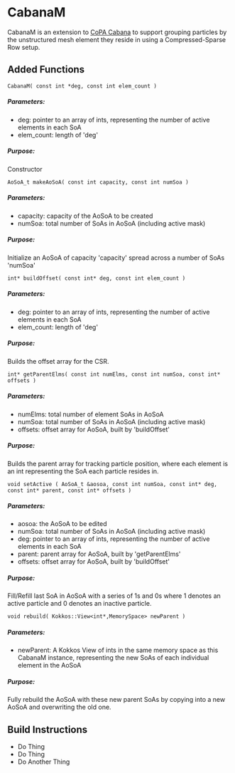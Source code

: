 # CabanaM

CabanaM is an extension to [CoPA Cabana](https://github.com/ECP-copa/Cabana/wiki) to support grouping particles by the unstructured mesh element they reside in using a Compressed-Sparse Row setup.


## Added Functions

`CabanaM( const int *deg, const int elem_count )`
##### Parameters:
* deg: pointer to an array of ints, representing the number of active elements in each SoA
* elem_count: length of 'deg'
##### Purpose:
Constructor

`AoSoA_t makeAoSoA( const int capacity, const int numSoa )`
##### Parameters:
* capacity: capacity of the AoSoA to be created
* numSoa: total number of SoAs in AoSoA (including active mask)
##### Purpose:
Initialize an AoSoA of capacity 'capacity' spread across a number of SoAs 'numSoa'

`int* buildOffset( const int* deg, const int elem_count )`
##### Parameters:
* deg: pointer to an array of ints, representing the number of active elements in each SoA
* elem_count: length of 'deg'
##### Purpose:
Builds the offset array for the CSR.

`int* getParentElms( const int numElms, const int numSoa, const int* offsets )`
##### Parameters:
* numElms: total number of element SoAs in AoSoA
* numSoa: total number of SoAs in AoSoA (including active mask)
* offsets: offset array for AoSoA, built by 'buildOffset'
##### Purpose:
Builds the parent array for tracking particle position, where each element is an int
representing the SoA each particle resides in.

`void setActive ( AoSoA_t &aosoa, const int numSoa, const int* deg, const int* parent, const int* offsets )`
##### Parameters:
* aosoa: the AoSoA to be edited
* numSoa: total number of SoAs in AoSoA (including active mask)
* deg: pointer to an array of ints, representing the number of active elements in each SoA
* parent: parent array for AoSoA, built by 'getParentElms'
* offsets: offset array for AoSoA, built by 'buildOffset'
##### Purpose:
Fill/Refill last SoA in AoSoA with a series of 1s and 0s where 1 denotes an active particle and 0 denotes an inactive particle.

`void rebuild( Kokkos::View<int*,MemorySpace> newParent )`
##### Parameters:
* newParent: A Kokkos View of ints in the same memory space as this CabanaM instance,
representing the new SoAs of each individual element in the AoSoA
##### Purpose:
Fully rebuild the AoSoA with these new parent SoAs by copying into a new AoSoA and overwriting the old one.


## Build Instructions
* Do Thing
* Do Thing
* Do Another Thing